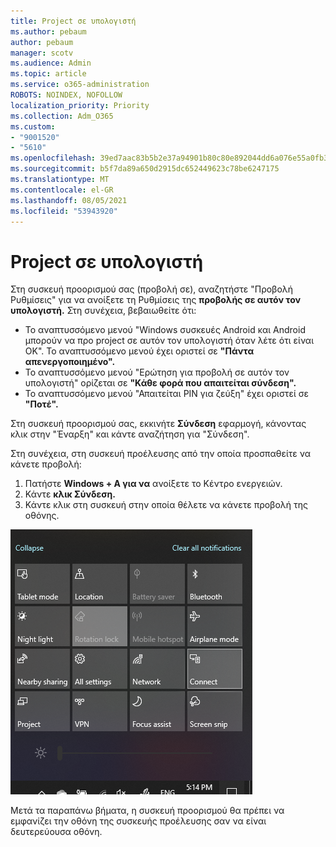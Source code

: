 ```yaml
---
title: Project σε υπολογιστή
ms.author: pebaum
author: pebaum
manager: scotv
ms.audience: Admin
ms.topic: article
ms.service: o365-administration
ROBOTS: NOINDEX, NOFOLLOW
localization_priority: Priority
ms.collection: Adm_O365
ms.custom:
- "9001520"
- "5610"
ms.openlocfilehash: 39ed7aac83b5b2e37a94901b80c80e892044dd6a076e55a0fb327d2dce7bd16e
ms.sourcegitcommit: b5f7da89a650d2915dc652449623c78be6247175
ms.translationtype: MT
ms.contentlocale: el-GR
ms.lasthandoff: 08/05/2021
ms.locfileid: "53943920"
---
```

# <a name="project-to-a-pc"></a>Project σε υπολογιστή

Στη συσκευή προορισμού σας (προβολή σε), αναζητήστε "Προβολή Ρυθμίσεις" για να ανοίξετε τη Ρυθμίσεις της **προβολής σε αυτόν τον υπολογιστή.** Στη συνέχεια, βεβαιωθείτε ότι:
- Το αναπτυσσόμενο μενού "Windows συσκευές Android και Android μπορούν να προ project σε αυτόν τον υπολογιστή όταν λέτε ότι είναι ΟΚ". Το αναπτυσσόμενο μενού έχει οριστεί σε **"Πάντα απενεργοποιημένο".**
- Το αναπτυσσόμενο μενού "Ερώτηση για προβολή σε αυτόν τον υπολογιστή" ορίζεται σε **"Κάθε φορά που απαιτείται σύνδεση".**
- Το αναπτυσσόμενο μενού "Απαιτείται PIN για ζεύξη" έχει οριστεί σε **"Ποτέ".**

Στη συσκευή προορισμού σας, εκκινήτε  **Σύνδεση** εφαρμογή, κάνοντας κλικ στην "Έναρξη" και κάντε αναζήτηση για "Σύνδεση".

Στη συνέχεια, στη συσκευή προέλευσης από την οποία προσπαθείτε να κάνετε προβολή:

1. Πατήστε **Windows + A για να** ανοίξετε το Κέντρο ενεργειών.
2. Κάντε **κλικ Σύνδεση.**
3. Κάντε κλικ στη συσκευή στην οποία θέλετε να κάνετε προβολή της οθόνης.

![Project σε υπολογιστή](media/project-to-a-pc.png)

Μετά τα παραπάνω βήματα, η συσκευή προορισμού θα πρέπει να εμφανίζει την οθόνη της συσκευής προέλευσης σαν να είναι δευτερεύουσα οθόνη.
